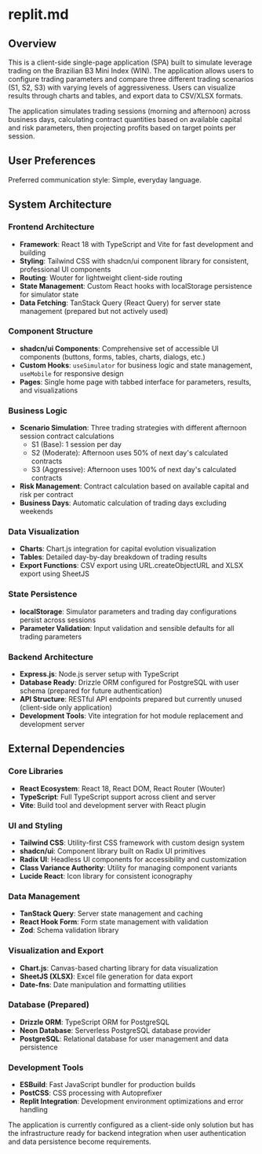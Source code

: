 # replit.md

## Overview

This is a client-side single-page application (SPA) built to simulate leverage trading on the Brazilian B3 Mini Index (WIN). The application allows users to configure trading parameters and compare three different trading scenarios (S1, S2, S3) with varying levels of aggressiveness. Users can visualize results through charts and tables, and export data to CSV/XLSX formats.

The application simulates trading sessions (morning and afternoon) across business days, calculating contract quantities based on available capital and risk parameters, then projecting profits based on target points per session.

## User Preferences

Preferred communication style: Simple, everyday language.

## System Architecture

### Frontend Architecture
- **Framework**: React 18 with TypeScript and Vite for fast development and building
- **Styling**: Tailwind CSS with shadcn/ui component library for consistent, professional UI components
- **Routing**: Wouter for lightweight client-side routing
- **State Management**: Custom React hooks with localStorage persistence for simulator state
- **Data Fetching**: TanStack Query (React Query) for server state management (prepared but not actively used)

### Component Structure
- **shadcn/ui Components**: Comprehensive set of accessible UI components (buttons, forms, tables, charts, dialogs, etc.)
- **Custom Hooks**: `useSimulator` for business logic and state management, `useMobile` for responsive design
- **Pages**: Single home page with tabbed interface for parameters, results, and visualizations

### Business Logic
- **Scenario Simulation**: Three trading strategies with different afternoon session contract calculations
  - S1 (Base): 1 session per day
  - S2 (Moderate): Afternoon uses 50% of next day's calculated contracts
  - S3 (Aggressive): Afternoon uses 100% of next day's calculated contracts
- **Risk Management**: Contract calculation based on available capital and risk per contract
- **Business Days**: Automatic calculation of trading days excluding weekends

### Data Visualization
- **Charts**: Chart.js integration for capital evolution visualization
- **Tables**: Detailed day-by-day breakdown of trading results
- **Export Functions**: CSV export using URL.createObjectURL and XLSX export using SheetJS

### State Persistence
- **localStorage**: Simulator parameters and trading day configurations persist across sessions
- **Parameter Validation**: Input validation and sensible defaults for all trading parameters

### Backend Architecture
- **Express.js**: Node.js server setup with TypeScript
- **Database Ready**: Drizzle ORM configured for PostgreSQL with user schema (prepared for future authentication)
- **API Structure**: RESTful API endpoints prepared but currently unused (client-side only application)
- **Development Tools**: Vite integration for hot module replacement and development server

## External Dependencies

### Core Libraries
- **React Ecosystem**: React 18, React DOM, React Router (Wouter)
- **TypeScript**: Full TypeScript support across client and server
- **Vite**: Build tool and development server with React plugin

### UI and Styling
- **Tailwind CSS**: Utility-first CSS framework with custom design system
- **shadcn/ui**: Component library built on Radix UI primitives
- **Radix UI**: Headless UI components for accessibility and customization
- **Class Variance Authority**: Utility for managing component variants
- **Lucide React**: Icon library for consistent iconography

### Data Management
- **TanStack Query**: Server state management and caching
- **React Hook Form**: Form state management with validation
- **Zod**: Schema validation library

### Visualization and Export
- **Chart.js**: Canvas-based charting library for data visualization
- **SheetJS (XLSX)**: Excel file generation for data export
- **Date-fns**: Date manipulation and formatting utilities

### Database (Prepared)
- **Drizzle ORM**: TypeScript ORM for PostgreSQL
- **Neon Database**: Serverless PostgreSQL database provider
- **PostgreSQL**: Relational database for user management and data persistence

### Development Tools
- **ESBuild**: Fast JavaScript bundler for production builds
- **PostCSS**: CSS processing with Autoprefixer
- **Replit Integration**: Development environment optimizations and error handling

The application is currently configured as a client-side only solution but has the infrastructure ready for backend integration when user authentication and data persistence become requirements.